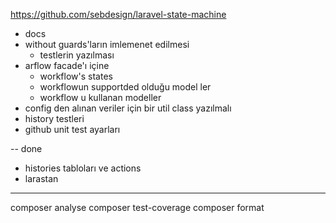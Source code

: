 https://github.com/sebdesign/laravel-state-machine

- docs
- without guards'ların imlemenet edilmesi
  - testlerin yazılması
- arflow facade'ı içine
  - workflow's states
  - workflowun supportded olduğu model ler
  - workflow u kullanan modeller
- config den alınan veriler için bir util class yazılmalı
- history testleri
- github unit test ayarları


--
done
- histories tabloları ve actions
- larastan

---
composer analyse
composer test-coverage
composer format

